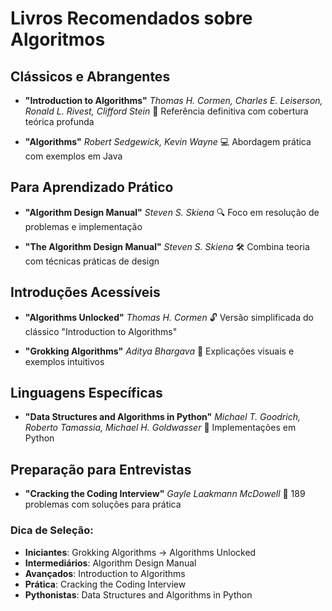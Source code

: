 # Livros Recomendados sobre Algoritmos

## Clássicos e Abrangentes

- **"Introduction to Algorithms"**
  _Thomas H. Cormen, Charles E. Leiserson, Ronald L. Rivest, Clifford Stein_
  📖 Referência definitiva com cobertura teórica profunda

- **"Algorithms"**
  _Robert Sedgewick, Kevin Wayne_
  💻 Abordagem prática com exemplos em Java

## Para Aprendizado Prático

- **"Algorithm Design Manual"**
  _Steven S. Skiena_
  🔍 Foco em resolução de problemas e implementação

- **"The Algorithm Design Manual"**
  _Steven S. Skiena_
  🛠️ Combina teoria com técnicas práticas de design

## Introduções Acessíveis

- **"Algorithms Unlocked"**
  _Thomas H. Cormen_
  🔓 Versão simplificada do clássico "Introduction to Algorithms"

- **"Grokking Algorithms"**
  _Aditya Bhargava_
  🎨 Explicações visuais e exemplos intuitivos

## Linguagens Específicas

- **"Data Structures and Algorithms in Python"**
  _Michael T. Goodrich, Roberto Tamassia, Michael H. Goldwasser_
  🐍 Implementações em Python

## Preparação para Entrevistas

- **"Cracking the Coding Interview"**
  _Gayle Laakmann McDowell_
  💼 189 problemas com soluções para prática

### Dica de Seleção:

- **Iniciantes**: Grokking Algorithms → Algorithms Unlocked
- **Intermediários**: Algorithm Design Manual
- **Avançados**: Introduction to Algorithms
- **Prática**: Cracking the Coding Interview
- **Pythonistas**: Data Structures and Algorithms in Python
